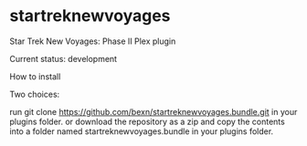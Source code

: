 startreknewvoyages
==================

Star Trek New Voyages: Phase II Plex plugin

Current status: development

How to install

Two choices:

run git clone https://github.com/bexn/startreknewvoyages.bundle.git in your plugins folder.
or download the repository as a zip and copy the contents into a folder named startreknewvoyages.bundle in your plugins folder.
